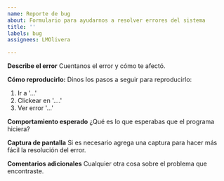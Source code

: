 ```yaml
---
name: Reporte de bug
about: Formulario para ayudarnos a resolver errores del sistema
title: ''
labels: bug
assignees: LMOlivera

---
```


**Describe el error**
Cuentanos el error y cómo te afectó.

**Cómo reproducirlo:**
Dinos los pasos a seguir para reproducirlo:
1. Ir a '...'
2. Clickear en '....'
3. Ver error '...'

**Comportamiento esperado**
¿Qué es lo que esperabas que el programa hiciera?

**Captura de pantalla**
Si es necesario agrega una captura para hacer más fácil la resolución del error.

**Comentarios adicionales**
Cualquier otra cosa sobre el problema que encontraste.
